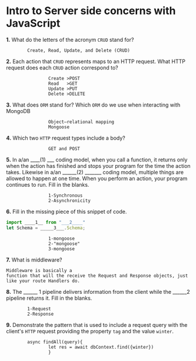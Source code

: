 # Intro to Server side concerns with JavaScript

**1.** What do the letters of the acronym `CRUD` stand for?
<!-- enter you answer in the space below -->
```
        Create, Read, Update, and Delete (CRUD)
```
**2.** Each action that `CRUD` represents maps to an HTTP request. What HTTP request does each `CRUD` action correspond to?
<!-- enter you answer in the space below -->
```
                Create >POST
                Read   >GET
                Update >PUT
                Delete >DELETE
```
**3.** What does `ORM` stand for? Which `ORM` do we use when interacting with MongoDB
<!-- enter you answer in the space below -->
```
                Object–relational mapping
                Mongoose
```
**4.** Which two `HTTP` request types include a body?
<!-- enter you answer in the space below -->
```
                GET and POST
```
**5.** In a/an ____(1) ___ coding model, when you call a function, it returns only when the action has finished and stops your program for the time the action takes. Likewise in a/an ______(2) _______ coding model, multiple things are allowed to happen at one time. When you perform an action, your program continues to run.  Fill in the blanks.
<!-- enter you answer in the space below -->
```
                1-Synchronous
                2-Asynchronicity
```

**6.** Fill in the missing piece of this snippet of code.
```js
import ____1__ from "___2____"
let Schema = _____3___.Schema;
```
<!-- enter you answer in the space below -->
```
                1-mongoose
                2-"mongoose"
                3-mongoose
```
**7.** What is middleware?
<!-- enter you answer in the space below -->
```
Middleware is basically a 
function that will the receive the Request and Response objects, just like your route Handlers do. 
```
**8.** The ______  1 pipeline delivers information from the client while the ______2  pipeline returns it. Fill in the blanks. 
<!-- enter you answer in the space below -->
```
        1-Request
        2-Response
```
**9.** 
Demonstrate the pattern that is used to include a request query with the client's `HTTP` request providing the property `tag` and the value `winter`.
<!-- enter you answer in the space below -->
```
        async findAll(query){
                let res = await dbContext.find({winter})
                }
```